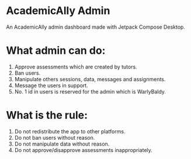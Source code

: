 # AcademicAlly Admin
An AcademicAlly admin dashboard made with Jetpack Compose Desktop.

# What admin can do:
1. Approve assessments which are created by tutors.
2. Ban users.
3. Manipulate others sessions, data, messages and assignments.
4. Message the users in support.
5. No. 1 id in users is reserved for the admin which is WarlyBaldy.

# What is the rule:
1. Do not redistribute the app to other platforms.
2. Do not ban users without reason.
3. Do not manipulate data without reason.
4. Do not approve/disapprove assessments inappropriately.